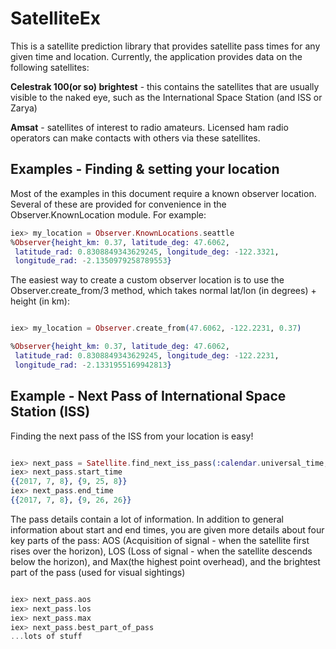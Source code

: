 # SatelliteEx

This is a satellite prediction library that provides satellite pass times for any given time and location. Currently, the application provides data on the following satellites:

**Celestrak 100(or so) brightest** - this contains the satellites that are usually visible to the naked eye, such as the International Space Station (and ISS or Zarya)

**Amsat** - satellites of interest to radio amateurs. Licensed ham radio operators can make contacts with others via these satellites.

## Examples - Finding & setting your location

Most of the examples in this document require a known observer location. Several of these are provided for convenience in the Observer.KnownLocation module. For example:

```elixir
iex> my_location = Observer.KnownLocations.seattle
%Observer{height_km: 0.37, latitude_deg: 47.6062,
 latitude_rad: 0.8308849343629245, longitude_deg: -122.3321,
 longitude_rad: -2.1350979258789553}

 ```

The easiest way to create a custom observer location is to use the Observer.create_from/3 method, which takes normal lat/lon (in degrees) + height (in km):

```elixir

iex> my_location = Observer.create_from(47.6062, -122.2231, 0.37)

%Observer{height_km: 0.37, latitude_deg: 47.6062,
 latitude_rad: 0.8308849343629245, longitude_deg: -122.2231,
 longitude_rad: -2.1331955169942813}

 ```

## Example - Next Pass of International Space Station (ISS)

Finding the next pass of the ISS from your location is easy!

```elixir

iex> next_pass = Satellite.find_next_iss_pass(:calendar.universal_time, Observer.KnownLocations.seattle)
iex> next_pass.start_time
{{2017, 7, 8}, {9, 25, 8}}
iex> next_pass.end_time
{{2017, 7, 8}, {9, 26, 26}}

```

The pass details contain a lot of information. In addition to general information about start and end times, you are given more details about four key parts of the pass: AOS (Acquisition of signal - when the satellite first rises over the horizon), LOS (Loss of signal - when the satellite descends below the horizon), and Max(the highest point overhead), and the brightest part of the pass (used for visual sightings)

```elixir

iex> next_pass.aos
iex> next_pass.los
iex> next_pass.max
iex> next_pass.best_part_of_pass
...lots of stuff

```

